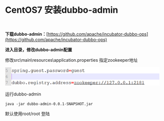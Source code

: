 # CentOS7 安装dubbo-admin

‍

**下载dubbo-admin：**​[https://github.com/apache/incubator-dubbo-ops](https://github.com/apache/incubator-dubbo-ops)

**进入目录，修改dubbo-admin配置**

修改src\main\resources\application.properties 指定zookeeper地址

![image](assets/image-20230308163139-bv9fa01.png)​

运行dubbo-admin

```shell
java -jar dubbo-admin-0.0.1-SNAPSHOT.jar
```

默认使用root/root 登陆



‍
